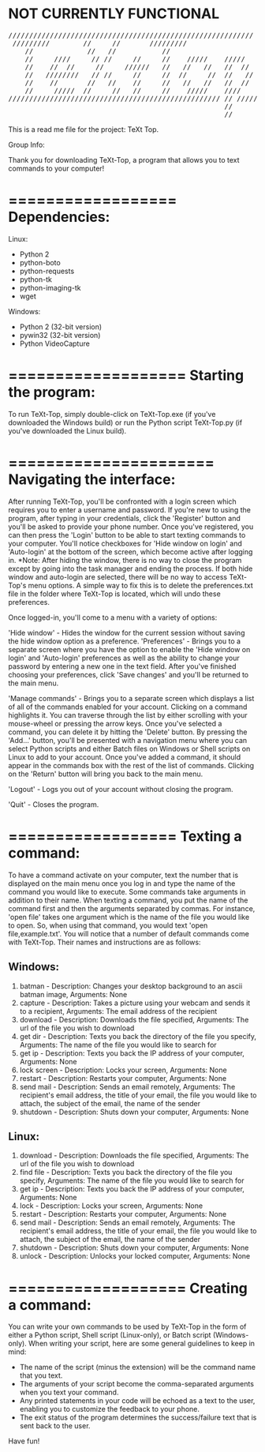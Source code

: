 NOT CURRENTLY FUNCTIONAL
========================
<pre>
///////////////////////////////////////////////////////////
 /////////        //     //       /////////                
    //             //   //           //                         
    //     ////     // //     //     //    /////    /////   
    //    //  //     //     //////   //   //   //   //  //  
    //   ////////   // //     //     //  //     //  //   // 
    //    //       //   //    //     //   //   //   //  //  
    //     /////  //     //   //     //    /////    ////    
/////////////////////////////////////////////////// // /////     
                                                    //      
                                                    // 
</pre>

This is a read me file for the project: TeXt Top.

Group Info:   

Thank you for downloading TeXt-Top, a program that allows you to text commands to your computer!

==================
Dependencies:
==================
Linux:
- Python 2
- python-boto
- python-requests
- python-tk
- python-imaging-tk
- wget

Windows:
- Python 2 (32-bit version)
- pywin32 (32-bit version)
- Python VideoCapture

===================
Starting the program:
===================
To run TeXt-Top, simply double-click on TeXt-Top.exe (if you've downloaded the Windows build) or run the Python script TeXt-Top.py (if you've downloaded the Linux build).

======================
Navigating the interface:
======================
After running TeXt-Top, you'll be confronted with a login screen which requires you to enter a username and password.  If you're new to using the program, after typing in your credentials, click the 'Register' button and you'll be asked to provide your phone number. Once you've registered, you can then press the 'Login' button to be able to start texting commands to your computer. You'll notice checkboxes for 'Hide window on login' and 'Auto-login' at the bottom of the screen, which become active after logging in. 
*Note: After hiding the window, there is no way to close the program except by going into the task manager and ending the process.  If both hide window and auto-login are selected, there will be no way to access TeXt-Top's menu options.  A simple way to fix this is to delete the preferences.txt file in the folder where TeXt-Top is located, which will undo these preferences.

Once logged-in, you'll come to a menu with a variety of options:

'Hide window' -  Hides the window for the current session without saving the hide window option as a preference. 
'Preferences' -  Brings you to a separate screen where you have the option to enable the 'Hide window on login' and 'Auto-login' preferences as well as the ability to change your password by entering a new one in the text field. After you've finished choosing your preferences, click 'Save changes' and you'll be returned to the main menu.

'Manage commands' - Brings you to a separate screen which displays a list of all of the commands enabled for your account. Clicking on a command highlights it. You can traverse through the list by either scrolling with your mouse-wheel or pressing the arrow keys.  Once you've selected a command, you can delete it by hitting the 'Delete' button. By pressing the 'Add...' button, you'll be presented 
with a navigation menu where you can select Python scripts and either Batch files on Windows or Shell scripts on Linux to add to your account. Once you've added a command, it should appear in the commands box with the rest of the list of commands. Clicking on the 'Return' button will bring you back to the main menu.

'Logout' - Logs you out of your account without closing the program.

'Quit' - Closes the program.

==================
Texting a command:
==================
To have a command activate on your computer, text the number that is displayed on the main menu once you log in and type the name of the command you would like to execute. Some commands take arguments in addition to their name. When texting a command, you put the name of the command first and then the arguments separated by commas. For instance, 'open file' takes one argument which is the name of the file you would like to open. So, when using that command, you would text 'open file,example.txt'.  You will notice that a number of default commands come with TeXt-Top. Their names and instructions are as follows:

Windows:
----------------
1. batman - Description: Changes your desktop background to an ascii batman image, Arguments: None 
2. capture - Description: Takes a picture using your webcam and sends it to a recipient, Arguments: The email address of the recipient
3. download - Description: Downloads the file specified, Arguments: The url of the file you wish to download
4. get dir - Description: Texts you back the directory of the file you specify, Arguments: The name of the file you would like to search for
5. get ip - Description: Texts you back the IP address of your computer, Arguments: None
6. lock screen - Description: Locks your screen, Arguments: None
7. restart - Description: Restarts your computer, Arguments: None
8. send mail - Description: Sends an email remotely, Arguments: The recipient's email address, the title of your email, the file you would like to attach, the subject of the email, the name of the sender
9. shutdown - Description: Shuts down your computer, Arguments: None

Linux:
-----------
1. download - Description: Downloads the file specified, Arguments: The url of the file you wish to download
2. find file - Description: Texts you back the directory of the file you specify, Arguments: The name of the file you would like to search for
3. get ip - Description: Texts you back the IP address of your computer, Arguments: None
4. lock - Description: Locks your screen, Arguments: None
5. restart - Description: Restarts your computer, Arguments: None
6. send mail - Description: Sends an email remotely, Arguments: The recipient's email address, the title of your email, the file you would like to attach, the subject of the email, the name of the sender
7. shutdown - Description: Shuts down your computer, Arguments: None
8. unlock - Description: Unlocks your locked computer, Arguments: None

===================
Creating a command:
===================
You can write your own commands to be used by TeXt-Top in the form of either a Python script, Shell script (Linux-only), or Batch script (Windows-only). When writing your script, here are some general guidelines to keep in mind:

- The name of the script (minus the extension) will be the command name that you text.
- The arguments of your script become the comma-separated arguments when you text your command.
- Any printed statements in your code will be echoed as a text to the user, enabling you to customize the feedback to your phone.
- The exit status of the program determines the success/failure text that is sent back to the user.

Have fun!
